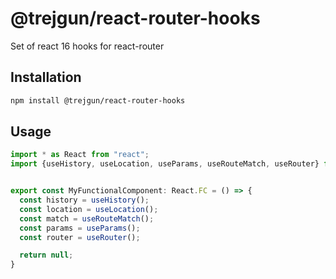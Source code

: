 # @trejgun/react-router-hooks

Set of react 16 hooks for react-router

## Installation

```bash
npm install @trejgun/react-router-hooks
```

## Usage

```typescript
import * as React from "react";
import {useHistory, useLocation, useParams, useRouteMatch, useRouter} from "@trejgun/react-router-hooks";


export const MyFunctionalComponent: React.FC = () => {
  const history = useHistory();
  const location = useLocation();
  const match = useRouteMatch();
  const params = useParams();
  const router = useRouter();

  return null;
}
```

